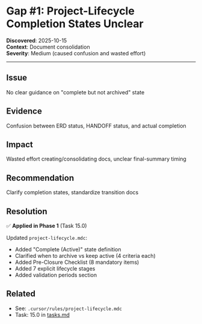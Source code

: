 # Gap #1: Project-Lifecycle Completion States Unclear

**Discovered**: 2025-10-15  
**Context**: Document consolidation  
**Severity**: Medium (caused confusion and wasted effort)

---

## Issue

No clear guidance on "complete but not archived" state

## Evidence

Confusion between ERD status, HANDOFF status, and actual completion

## Impact

Wasted effort creating/consolidating docs, unclear final-summary timing

## Recommendation

Clarify completion states, standardize transition docs

## Resolution

✅ **Applied in Phase 1** (Task 15.0)

Updated `project-lifecycle.mdc`:

- Added "Complete (Active)" state definition
- Clarified when to archive vs keep active (4 criteria each)
- Added Pre-Closure Checklist (8 mandatory items)
- Added 7 explicit lifecycle stages
- Added validation periods section

## Related

- See: `.cursor/rules/project-lifecycle.mdc`
- Task: 15.0 in [tasks.md](../tasks.md)
